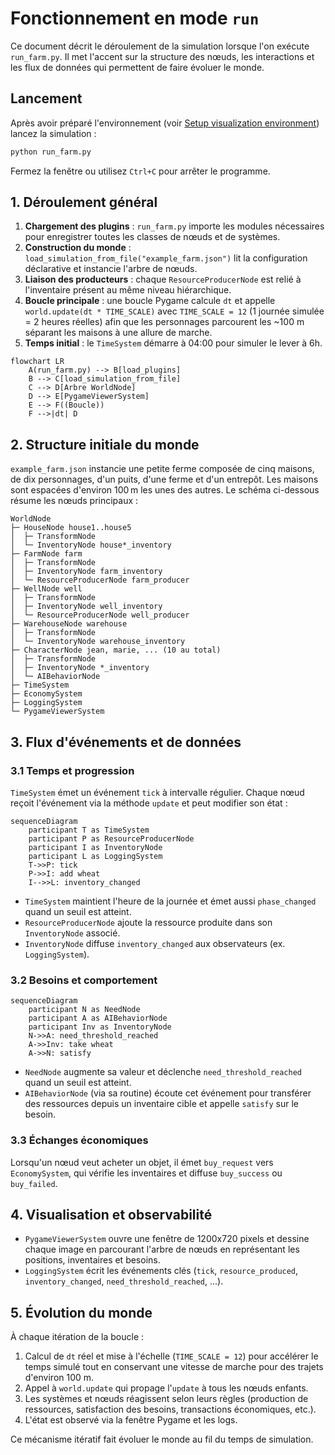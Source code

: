 # Fonctionnement en mode `run`

Ce document décrit le déroulement de la simulation lorsque l'on exécute `run_farm.py`. Il met l'accent sur la structure des nœuds, les interactions et les flux de données qui permettent de faire évoluer le monde.

## Lancement

Après avoir préparé l'environnement (voir [Setup visualization environment](setup_visualization.md)) lancez la simulation :

```bash
python run_farm.py
```

Fermez la fenêtre ou utilisez `Ctrl+C` pour arrêter le programme.

## 1. Déroulement général

1. **Chargement des plugins** : `run_farm.py` importe les modules nécessaires pour enregistrer toutes les classes de nœuds et de systèmes.
2. **Construction du monde** : `load_simulation_from_file("example_farm.json")` lit la configuration déclarative et instancie l'arbre de nœuds.
3. **Liaison des producteurs** : chaque `ResourceProducerNode` est relié à l'inventaire présent au même niveau hiérarchique.
4. **Boucle principale** : une boucle Pygame calcule `dt` et appelle `world.update(dt * TIME_SCALE)` avec `TIME_SCALE = 12` (1 journée simulée = 2 heures réelles) afin que les personnages parcourent les ~100 m séparant les maisons à une allure de marche.
5. **Temps initial** : le `TimeSystem` démarre à 04:00 pour simuler le lever à 6h.

```mermaid
flowchart LR
    A(run_farm.py) --> B[load_plugins]
    B --> C[load_simulation_from_file]
    C --> D[Arbre WorldNode]
    D --> E[PygameViewerSystem]
    E --> F((Boucle))
    F -->|dt| D
```

## 2. Structure initiale du monde

`example_farm.json` instancie une petite ferme composée de cinq maisons,
de dix personnages, d'un puits, d'une ferme et d'un entrepôt. Les maisons sont espacées d'environ 100 m les unes des autres. Le schéma ci-dessous résume les nœuds principaux :

```
WorldNode
├─ HouseNode house1..house5
│  ├─ TransformNode
│  └─ InventoryNode house*_inventory
├─ FarmNode farm
│  ├─ TransformNode
│  ├─ InventoryNode farm_inventory
│  └─ ResourceProducerNode farm_producer
├─ WellNode well
│  ├─ TransformNode
│  ├─ InventoryNode well_inventory
│  └─ ResourceProducerNode well_producer
├─ WarehouseNode warehouse
│  ├─ TransformNode
│  └─ InventoryNode warehouse_inventory
├─ CharacterNode jean, marie, ... (10 au total)
│  ├─ TransformNode
│  ├─ InventoryNode *_inventory
│  └─ AIBehaviorNode
├─ TimeSystem
├─ EconomySystem
├─ LoggingSystem
└─ PygameViewerSystem
```

## 3. Flux d'événements et de données

### 3.1 Temps et progression
`TimeSystem` émet un événement `tick` à intervalle régulier. Chaque nœud reçoit l'événement via la méthode `update` et peut modifier son état :

```mermaid
sequenceDiagram
    participant T as TimeSystem
    participant P as ResourceProducerNode
    participant I as InventoryNode
    participant L as LoggingSystem
    T->>P: tick
    P->>I: add wheat
    I-->>L: inventory_changed
```

- `TimeSystem` maintient l'heure de la journée et émet aussi `phase_changed` quand un seuil est atteint.
- `ResourceProducerNode` ajoute la ressource produite dans son `InventoryNode` associé.
- `InventoryNode` diffuse `inventory_changed` aux observateurs (ex. `LoggingSystem`).

### 3.2 Besoins et comportement

```mermaid
sequenceDiagram
    participant N as NeedNode
    participant A as AIBehaviorNode
    participant Inv as InventoryNode
    N->>A: need_threshold_reached
    A->>Inv: take wheat
    A->>N: satisfy
```

- `NeedNode` augmente sa valeur et déclenche `need_threshold_reached` quand un seuil est atteint.
- `AIBehaviorNode` (via sa routine) écoute cet événement pour transférer des ressources depuis un inventaire cible et appelle `satisfy` sur le besoin.

### 3.3 Échanges économiques

Lorsqu'un nœud veut acheter un objet, il émet `buy_request` vers `EconomySystem`, qui vérifie les inventaires et diffuse `buy_success` ou `buy_failed`.

## 4. Visualisation et observabilité

- `PygameViewerSystem` ouvre une fenêtre de 1200x720 pixels et dessine chaque image en parcourant l'arbre de nœuds en représentant les positions, inventaires et besoins.
- `LoggingSystem` écrit les événements clés (`tick`, `resource_produced`, `inventory_changed`, `need_threshold_reached`, ...).

## 5. Évolution du monde

À chaque itération de la boucle :

1. Calcul de `dt` réel et mise à l'échelle (`TIME_SCALE = 12`) pour accélérer le temps simulé tout en conservant une vitesse de marche pour des trajets d'environ 100 m.
2. Appel à `world.update` qui propage l'`update` à tous les nœuds enfants.
3. Les systèmes et nœuds réagissent selon leurs règles (production de ressources, satisfaction des besoins, transactions économiques, etc.).
4. L'état est observé via la fenêtre Pygame et les logs.

Ce mécanisme itératif fait évoluer le monde au fil du temps de simulation.

